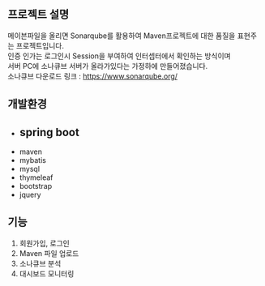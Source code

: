 ## 프로젝트 설명
메이븐파일을 올리면 Sonarqube를 활용하여 Maven프로젝트에 대한 품질을 표현주는 프로젝트입니다.<br>
인증 인가는 로그인시 Session을 부여하여 인터셉터에서 확인하는 방식이며<br>
서버 PC에 소나큐브 서버가 올라가있다는 가정하에 만들어졌습니다.<br>
소나큐브 다운로드 링크 : https://www.sonarqube.org/

## 개발환경
- spring boot
  - 
- maven
- mybatis
- mysql
- thymeleaf
- bootstrap
- jquery

## 기능
1. 회원가입, 로그인
2. Maven 파일 업로드
3. 소나큐브 분석
4. 대시보드 모니터링
